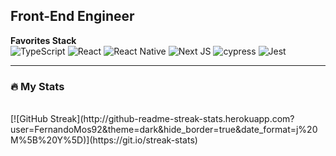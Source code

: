 ## Front-End Engineer

<strong>Favorites Stack</strong><br>
![TypeScript](https://img.shields.io/badge/typescript-%23007ACC.svg?style=for-the-badge&logo=typescript&logoColor=white)
![React](https://img.shields.io/badge/react-%2320232a.svg?style=for-the-badge&logo=react&logoColor=%2361DAFB)
![React Native](https://img.shields.io/badge/react_native-%2320232a.svg?style=for-the-badge&logo=react&logoColor=%2361DAFB)
![Next JS](https://img.shields.io/badge/Next-black?style=for-the-badge&logo=next.js&logoColor=white)
![cypress](https://img.shields.io/badge/-cypress-%23E5E5E5?style=for-the-badge&logo=cypress&logoColor=058a5e)
![Jest](https://img.shields.io/badge/-jest-%23C21325?style=for-the-badge&logo=jest&logoColor=white)

<hr/>

### :fire: My Stats
<br>
<div>
[![GitHub Streak](http://github-readme-streak-stats.herokuapp.com?user=FernandoMos92&theme=dark&hide_border=true&date_format=j%20M%5B%20Y%5D)](https://git.io/streak-stats)
</div>



  

 

  
